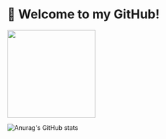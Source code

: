 # 👋 Welcome to my GitHub! 

  <img src="https://media.giphy.com/media/f7omQNmgiyjj5sffvZ/giphy.gif?cid=790b7611wjjw4y9bu24fyktw9srervp0ynd2wc2ulgv39ixr&ep=v1_stickers_search&rid=giphy.gif&ct=s" width="200"/>

![Anurag's GitHub stats](https://github-readme-stats.vercel.app/api?username=cespinoza90&show_icons=true&theme=transparent)